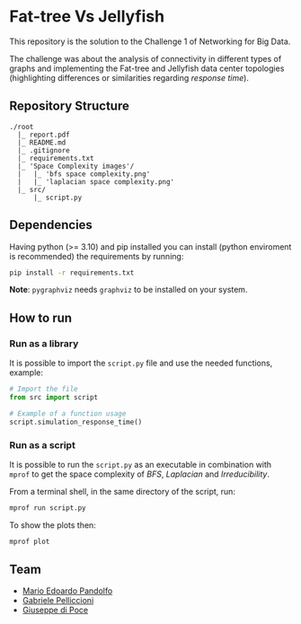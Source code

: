 # Fat-tree Vs Jellyfish

This repository is the solution to the Challenge 1 of Networking for Big Data.

The challenge was about the analysis of connectivity in different types of graphs and implementing the Fat-tree and Jellyfish data center topologies (highlighting differences or similarities regarding *response time*).

## Repository Structure

```
./root
  |_ report.pdf
  |_ README.md
  |_ .gitignore
  |_ requirements.txt
  |_ 'Space Complexity images'/
  |   |_ 'bfs space complexity.png'
  |   |_ 'laplacian space complexity.png'
  |_ src/
      |_ script.py
```

## Dependencies

Having python (>= 3.10) and pip installed you can install (python enviroment is recommended) the requirements by running:

```bash
pip install -r requirements.txt
```
**Note**: `pygraphviz` needs `graphviz` to be installed on your system.

## How to run

### Run as a library

It is possible to import the `script.py` file and use the needed functions, example:

```python
# Import the file
from src import script

# Example of a function usage
script.simulation_response_time()
```

### Run as a script

It is possible to run the `script.py` as an executable in combination with `mprof` to get the space complexity of *BFS*, *Laplacian* and *Irreducibility*.

From a terminal shell, in the same directory of the script, run:

```bash
mprof run script.py
```

To show the plots then:

```bash
mprof plot
```

## Team

- [Mario Edoardo Pandolfo](https://github.com/JRhin)
- [Gabriele Pelliccioni](https://github.com/gabrielepelliccioni13)
- [Giuseppe di Poce](https://github.com/giuseppedipoce)

